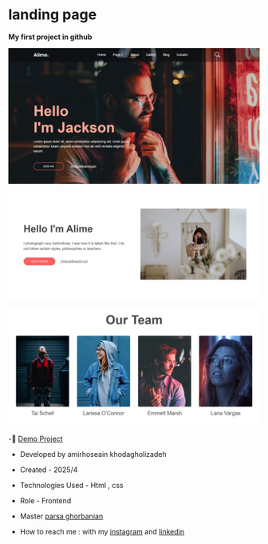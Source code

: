 # landing page 

**My first project in github**

![viewfinal](https://github.com/amirhoseain-khodagholizadeh-web/first-project/blob/main/assets/images/Capture1.JPG)

![view final](https://github.com/amirhoseain-khodagholizadeh-web/first-project/blob/main/assets/images/Capture2.JPG)

![view final](https://github.com/amirhoseain-khodagholizadeh-web/first-project/blob/main/assets/images/Capture3.JPG)


-🔗 [Demo Project](https://amirhoseain-khodagholizadeh-web.github.io/first-project/)

- Developed by amirhoseain khodagholizadeh

- Created - 2025/4

- Technologies Used - Html , css 

- Role - Frontend

- Master [parsa ghorbanian](https://github.com/parsaGhorbanian)

- How to reach me : with my [instagram](https://instagram.com/amirhoseain_kh.web) and [linkedin](https://www.linkedin.com/in/amirhoseain-khodagholizadeh-web/)
